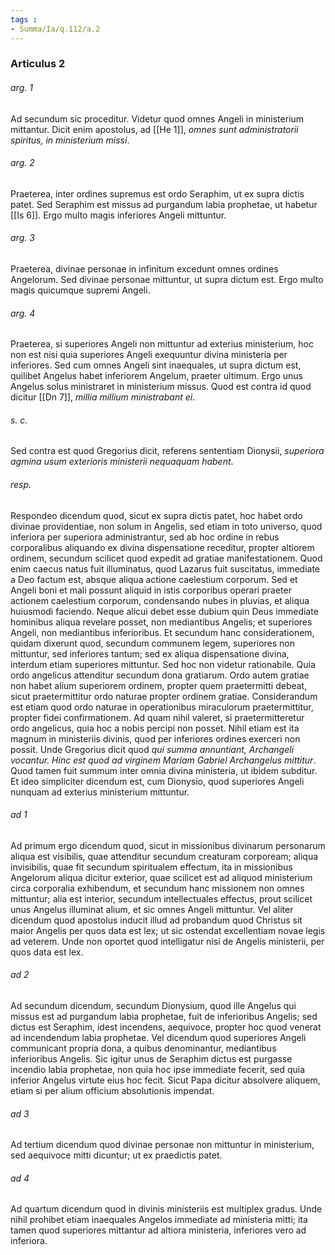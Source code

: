 ```yaml
---
tags : 
- Summa/Ia/q.112/a.2
---
```


### Articulus 2

###### arg. 1
Ad secundum sic proceditur. Videtur quod omnes Angeli in ministerium mittantur. Dicit enim apostolus, ad [[He 1]], *omnes sunt administratorii spiritus, in ministerium missi*.

###### arg. 2
Praeterea, inter ordines supremus est ordo Seraphim, ut ex supra dictis patet. Sed Seraphim est missus ad purgandum labia prophetae, ut habetur [[Is 6]]. Ergo multo magis inferiores Angeli mittuntur.

###### arg. 3
Praeterea, divinae personae in infinitum excedunt omnes ordines Angelorum. Sed divinae personae mittuntur, ut supra dictum est. Ergo multo magis quicumque supremi Angeli.

###### arg. 4
Praeterea, si superiores Angeli non mittuntur ad exterius ministerium, hoc non est nisi quia superiores Angeli exequuntur divina ministeria per inferiores. Sed cum omnes Angeli sint inaequales, ut supra dictum est, quilibet Angelus habet inferiorem Angelum, praeter ultimum. Ergo unus Angelus solus ministraret in ministerium missus. Quod est contra id quod dicitur [[Dn 7]], *millia millium ministrabant ei*.

###### s. c.
Sed contra est quod Gregorius dicit, referens sententiam Dionysii, *superiora agmina usum exterioris ministerii nequaquam habent*.

###### resp.
Respondeo dicendum quod, sicut ex supra dictis patet, hoc habet ordo divinae providentiae, non solum in Angelis, sed etiam in toto universo, quod inferiora per superiora administrantur, sed ab hoc ordine in rebus corporalibus aliquando ex divina dispensatione receditur, propter altiorem ordinem, secundum scilicet quod expedit ad gratiae manifestationem. Quod enim caecus natus fuit illuminatus, quod Lazarus fuit suscitatus, immediate a Deo factum est, absque aliqua actione caelestium corporum. Sed et Angeli boni et mali possunt aliquid in istis corporibus operari praeter actionem caelestium corporum, condensando nubes in pluvias, et aliqua huiusmodi faciendo. Neque alicui debet esse dubium quin Deus immediate hominibus aliqua revelare posset, non mediantibus Angelis; et superiores Angeli, non mediantibus inferioribus. Et secundum hanc considerationem, quidam dixerunt quod, secundum communem legem, superiores non mittuntur, sed inferiores tantum; sed ex aliqua dispensatione divina, interdum etiam superiores mittuntur. Sed hoc non videtur rationabile. Quia ordo angelicus attenditur secundum dona gratiarum. Ordo autem gratiae non habet alium superiorem ordinem, propter quem praetermitti debeat, sicut praetermittitur ordo naturae propter ordinem gratiae. Considerandum est etiam quod ordo naturae in operationibus miraculorum praetermittitur, propter fidei confirmationem. Ad quam nihil valeret, si praetermitteretur ordo angelicus, quia hoc a nobis percipi non posset. Nihil etiam est ita magnum in ministeriis divinis, quod per inferiores ordines exerceri non possit. Unde Gregorius dicit quod *qui summa annuntiant, Archangeli vocantur. Hinc est quod ad virginem Mariam Gabriel Archangelus mittitur*. Quod tamen fuit summum inter omnia divina ministeria, ut ibidem subditur. Et ideo simpliciter dicendum est, cum Dionysio, quod superiores Angeli nunquam ad exterius ministerium mittuntur.

###### ad 1
Ad primum ergo dicendum quod, sicut in missionibus divinarum personarum aliqua est visibilis, quae attenditur secundum creaturam corpoream; aliqua invisibilis, quae fit secundum spiritualem effectum, ita in missionibus Angelorum aliqua dicitur exterior, quae scilicet est ad aliquod ministerium circa corporalia exhibendum, et secundum hanc missionem non omnes mittuntur; alia est interior, secundum intellectuales effectus, prout scilicet unus Angelus illuminat alium, et sic omnes Angeli mittuntur. Vel aliter dicendum quod apostolus inducit illud ad probandum quod Christus sit maior Angelis per quos data est lex; ut sic ostendat excellentiam novae legis ad veterem. Unde non oportet quod intelligatur nisi de Angelis ministerii, per quos data est lex.

###### ad 2
Ad secundum dicendum, secundum Dionysium, quod ille Angelus qui missus est ad purgandum labia prophetae, fuit de inferioribus Angelis; sed dictus est Seraphim, idest incendens, aequivoce, propter hoc quod venerat ad incendendum labia prophetae. Vel dicendum quod superiores Angeli communicant propria dona, a quibus denominantur, mediantibus inferioribus Angelis. Sic igitur unus de Seraphim dictus est purgasse incendio labia prophetae, non quia hoc ipse immediate fecerit, sed quia inferior Angelus virtute eius hoc fecit. Sicut Papa dicitur absolvere aliquem, etiam si per alium officium absolutionis impendat.

###### ad 3
Ad tertium dicendum quod divinae personae non mittuntur in ministerium, sed aequivoce mitti dicuntur; ut ex praedictis patet.

###### ad 4
Ad quartum dicendum quod in divinis ministeriis est multiplex gradus. Unde nihil prohibet etiam inaequales Angelos immediate ad ministeria mitti; ita tamen quod superiores mittantur ad altiora ministeria, inferiores vero ad inferiora.

